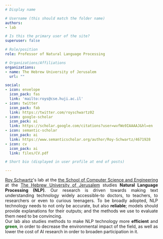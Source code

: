 ```yaml
---
# Display name

# Username (this should match the folder name)
authors:
- lab

# Is this the primary user of the site?
superuser: false

# Role/position
role: Professor of Natural Language Processing

# Organizations/Affiliations
organizations:
- name: The Hebrew University of Jerusalem
  url: ""

social:
- icon: envelope
  icon_pack: fas
  link: 'mailto:roys@cse.huji.ac.il'
- icon: twitter
  icon_pack: fab
  link: https://twitter.com/royschwartz02
- icon: google-scholar
  icon_pack: ai
  link: https://scholar.google.com/citations?user=wvfWo9IAAAAJ&hl=en
- icon: semantic-scholar
  icon_pack: ai
  link: https://www.semanticscholar.org/author/Roy-Schwartz/4671928
- icon: cv
  icon_pack: ai
  link: files/CV.pdf

# Short bio (displayed in user profile at end of posts)

---
```

<div style='text-align:justify'>
<a href='author/roy-schwartz/'>Roy Schwartz</a>'s lab at the <a href='http://www.cs.huji.ac.il' target='_blank'>the School of Computer Science and Engineering</a> at the <a href='http://www.huji.ac.il/' target='_blank'>The Hebrew University of Jerusalem</a> studies <b>Natural Language Processing (NLP)</b>. Our research is driven towards making text understanding technology widely accessible-to doctors, to teachers, to researchers or even to curious teenagers. To be broadly adopted, NLP technology needs to not only be accurate, but also <b>reliable</b>; models should provide explanations for their outputs; and the methods we use to evaluate them need to be convincing. <br> Our lab also studies methods to make NLP technology more <b>efficient</b> and <span style='color:darkgreen'><b>green</b></span>, in order to decrease the environmental impact of the field, as well as lower the cost of AI research in order to broaden participation in it.
</div>

